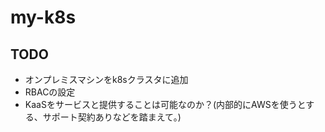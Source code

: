 # my-k8s


## TODO
- オンプレミスマシンをk8sクラスタに追加
- RBACの設定
- KaaSをサービスと提供することは可能なのか？(内部的にAWSを使うとする、サポート契約ありなどを踏まえて。)